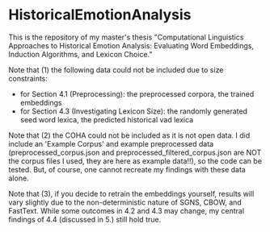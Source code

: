 # HistoricalEmotionAnalysis

This is the repository of my master's thesis "Computational Linguistics Approaches to Historical Emotion Analysis: Evaluating Word Embeddings, Induction Algorithms, and Lexicon Choice."

Note that (1) the following data could not be included due to size constraints:
- for Section 4.1 (Preprocessing): the preprocessed corpora, the trained embeddings
- for Section 4.3 (Investigating Lexicon Size): the randomly generated seed word lexica, the predicted historical vad lexica

Note that (2) the COHA could not be included as it is not open data. I did include an 'Example Corpus' and example preprocessed data (preprocessed_corpus.json and preprocessed_filtered_corpus.json are NOT the corpus files I used, they are here as example data!!), so the code can be tested. But, of course, one cannot recreate my findings with these data alone.

Note that (3), if you decide to retrain the embeddings yourself, results will vary slightly due to the non-deterministic nature of SGNS, CBOW, and FastText. While some outcomes in 4.2 and 4.3 may change, my central findings of 4.4 (discussed in 5.) still hold true.  
